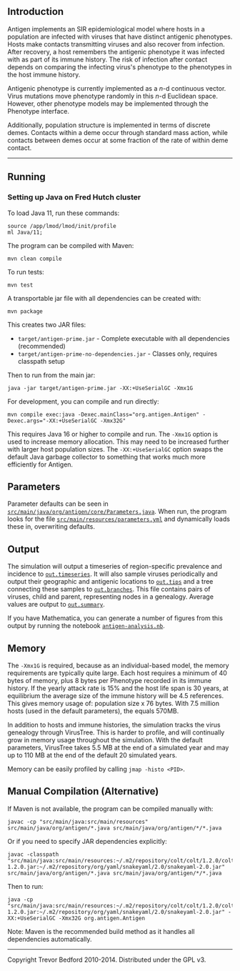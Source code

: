 ## Introduction

Antigen implements an SIR epidemiological model where hosts in a population are infected with
viruses that have distinct antigenic phenotypes.  Hosts make contacts transmitting viruses and also
recover from infection.  After recovery, a host remembers the antigenic phenotype it was infected
with as part of its immune history.  The risk of infection after contact depends on comparing the
infecting virus's phenotype to the phenotypes in the host immune history.

Antigenic phenotype is currently implemented as a *n*-d continuous vector.  Virus mutations move
phenotype randomly in this *n*-d Euclidean space.  However, other phenotype models may be
implemented through the Phenotype interface.

Additionally, population structure is implemented in terms of discrete demes.  Contacts within a
deme occur through standard mass action, while contacts between demes occur at some fraction of the
rate of within deme contact.

-------------------------------------------

## Running

### Setting up Java on Fred Hutch cluster


To load Java 11, run these commands:

	source /app/lmod/lmod/init/profile
	ml Java/11;



The program can be compiled with Maven:

	mvn clean compile

To run tests:

	mvn test

A transportable jar file with all dependencies can be created with:

	mvn package

This creates two JAR files:
- `target/antigen-prime.jar` - Complete executable with all dependencies (recommended)
- `target/antigen-prime-no-dependencies.jar` - Classes only, requires classpath setup
	
Then to run from the main jar:

	java -jar target/antigen-prime.jar -XX:+UseSerialGC -Xmx1G

For development, you can compile and run directly:

	mvn compile exec:java -Dexec.mainClass="org.antigen.Antigen" -Dexec.args="-XX:+UseSerialGC -Xmx32G"
	
This requires Java 16 or higher to compile and run. The `-Xmx1G` option is used to increase memory allocation. 
This may need to be increased further with larger host population sizes. The `-XX:+UseSerialGC` option 
swaps the default Java garbage collector to something that works much more efficiently for Antigen.
	
## Parameters
	
Parameter defaults can be seen in [`src/main/java/org/antigen/core/Parameters.java`](src/main/java/org/antigen/core/Parameters.java).  When run, the program looks 
for the file [`src/main/resources/parameters.yml`](src/main/resources/parameters.yml) and dynamically loads these in, overwriting defaults.

## Output

The simulation will output a timeseries of region-specific prevalence and incidence to
[`out.timeseries`](example/out.timeseries).  It will also sample viruses periodically and output their 
geographic and antigenic locations to [`out.tips`](example/out.tips) and a tree connecting these samples 
to [`out.branches`](example/out.branches).  This file contains pairs of viruses, child and parent, 
representing nodes in a genealogy.  Average values are output to [`out.summary`](example/out.summary).

If you have Mathematica, you can generate a number of figures from this output by running the
notebook [`antigen-analysis.nb`](example/antigen-analysis.nb).

## Memory

The `-Xmx1G` is required, because as an individual-based model, the memory requirements are
typically quite large. Each host requires a minimum of 40 bytes of memory, plus 8 bytes per
Phenotype recorded in its immune history.  If the yearly attack rate is 15% and the host life span
is 30 years, at equilibrium the average size of the immune history will be 4.5 references.  This
gives memory usage of: population size x 76 bytes.  With 7.5 million hosts (used in the default
parameters), the equals 570MB.

In addition to hosts and immune histories, the simulation tracks the virus genealogy through
VirusTree.  This is harder to profile, and will continually grow in memory usage throughout the
simulation.  With the default parameters, VirusTree takes 5.5 MB at the end of a simulated year and
may up to 110 MB at the end of the default 20 simulated years.

Memory can be easily profiled by calling `jmap -histo <PID>`.

## Manual Compilation (Alternative)

If Maven is not available, the program can be compiled manually with:

	javac -cp "src/main/java:src/main/resources" src/main/java/org/antigen/*.java src/main/java/org/antigen/*/*.java

Or if you need to specify JAR dependencies explicitly:

	javac -classpath "src/main/java:src/main/resources:~/.m2/repository/colt/colt/1.2.0/colt-1.2.0.jar:~/.m2/repository/org/yaml/snakeyaml/2.0/snakeyaml-2.0.jar" src/main/java/org/antigen/*.java src/main/java/org/antigen/*/*.java

Then to run:

	java -cp "src/main/java:src/main/resources:~/.m2/repository/colt/colt/1.2.0/colt-1.2.0.jar:~/.m2/repository/org/yaml/snakeyaml/2.0/snakeyaml-2.0.jar" -XX:+UseSerialGC -Xmx32G org.antigen.Antigen

Note: Maven is the recommended build method as it handles all dependencies automatically.

-------------------------------------------

Copyright Trevor Bedford 2010-2014. Distributed under the GPL v3.
